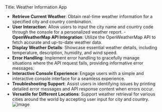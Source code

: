 Title: Weather Information App

- **Retrieve Current Weather**: Obtain real-time weather information for a specified city and country combination.
- **User Interaction**: Allow users to input the city name and country code through the console for a personalized weather report.
-**OpenWeatherMap API Integration**: Utilize the OpenWeatherMap API to fetch accurate and up-to-date weather data.
- **Display Weather Details**: Showcase essential weather details, including temperature, description, humidity, and wind speed.
- **Error Handling**: Implement error handling to gracefully manage situations where the API request fails, providing informative error messages.
- **Interactive Console Experience**: Engage users with a simple and interactive console interface for a seamless experience.
- **Troubleshooting Support**: Assist users in identifying issues by printing detailed error messages and API response content when errors occur.
- **Versatile for Different Locations**: Support weather retrieval for various cities around the world by accepting user input for city and 
  country.
![image](https://github.com/prem-karanwal/Weather-app/assets/113821428/c0901bcd-1cd1-4864-ad6b-c27680585be4)





